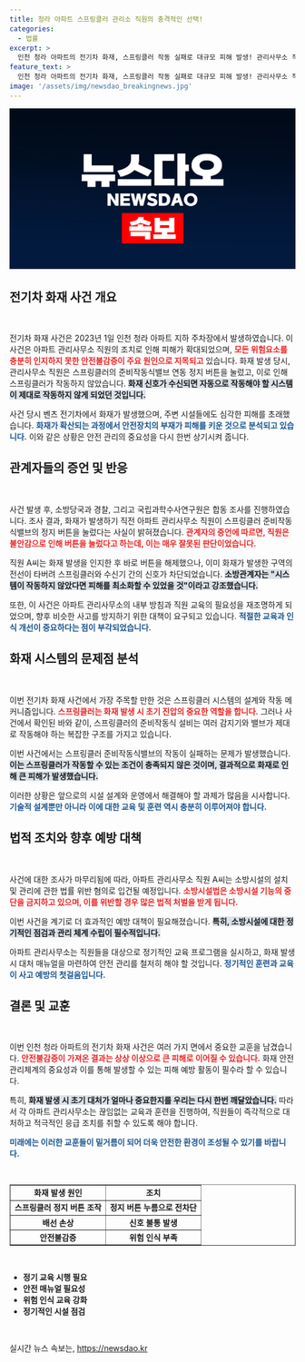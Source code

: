 ```yaml
---
title: 청라 아파트 스프링클러 관리소 직원의 충격적인 선택!
categories:
  - 법률
excerpt: >
  인천 청라 아파트의 전기차 화재, 스프링클러 작동 실패로 대규모 피해 발생! 관리사무소 직원의 안전불감증이 화재 대응에 치명적 영향을 미쳐 수사 착수. 과연 이 사건은 어떤 결과를 가져올까?
feature_text: >
  인천 청라 아파트의 전기차 화재, 스프링클러 작동 실패로 대규모 피해 발생! 관리사무소 직원의 안전불감증이 화재 대응에 치명적 영향을 미쳐 수사 착수. 과연 이 사건은 어떤 결과를 가져올까?
image: '/assets/img/newsdao_breakingnews.jpg'
---
```


<p><img src="/assets/img/newsdao_breakingnews.jpg" alt="ontimetimes 속보" /></p>

<h2 data-ke-size="size26">전기차 화재 사건 개요</h2>

<p data-ke-size="size16">&nbsp;</p>

<p>전기차 화재 사건은 2023년 1일 인천 청라 아파트 지하 주차장에서 발생하였습니다. 이 사건은 아파트 관리사무소 직원의 조치로 인해 피해가 확대되었으며, <b><span style="color: #ee2323;">모든 위험요소를 충분히 인지하지 못한 안전불감증이 주요 원인으로 지목되고</span></b> 있습니다. 화재 발생 당시, 관리사무소 직원은 스프링클러의 준비작동식밸브 연동 정지 버튼을 눌렀고, 이로 인해 스프링클러가 작동하지 않았습니다. <b><span style="background-color: #21538527;">화재 신호가 수신되면 자동으로 작동해야 할 시스템이 제대로 작동하지 않게 되었던 것입니다.</span></b></p>

<p>사건 당시 벤츠 전기차에서 화재가 발생했으며, 주변 시설들에도 심각한 피해를 초래했습니다. <b><span style="color: #1a5490;">화재가 확산되는 과정에서 안전장치의 부재가 피해를 키운 것으로 분석되고 있습니다.</span></b> 이와 같은 상황은 안전 관리의 중요성을 다시 한번 상기시켜 줍니다. </p>

<h2 data-ke-size="size26">관계자들의 증언 및 반응</h2>

<p data-ke-size="size16">&nbsp;</p>

<p>사건 발생 후, 소방당국과 경찰, 그리고 국립과학수사연구원은 합동 조사를 진행하였습니다. 조사 결과, 화재가 발생하기 직전 아파트 관리사무소 직원이 스프링클러 준비작동식밸브의 정지 버튼을 눌렀다는 사실이 밝혀졌습니다. <b><span style="color: #ee2323;">관계자의 증언에 따르면, 직원은 불안감으로 인해 버튼을 눌렀다고 하는데, 이는 매우 잘못된 판단이었습니다.</span></b> </p>

<p>직원 A씨는 화재 발생을 인지한 후 바로 버튼을 해제했으나, 이미 화재가 발생한 구역의 전선이 타버려 스프링클러와 수신기 간의 신호가 차단되었습니다. <b><span style="background-color: #21538527;">소방관계자는 "시스템이 작동하지 않았다면 피해를 최소화할 수 있었을 것"이라고 강조했습니다.</span></b></p>

<p>또한, 이 사건은 아파트 관리사무소의 내부 방침과 직원 교육의 필요성을 재조명하게 되었으며, 향후 비슷한 사고를 방지하기 위한 대책이 요구되고 있습니다. <b><span style="color: #1a5490;">적절한 교육과 인식 개선이 중요하다는 점이 부각되었습니다.</span></b> </p>

<h2 data-ke-size="size26">화재 시스템의 문제점 분석</h2>

<p data-ke-size="size16">&nbsp;</p>

<p>이번 전기차 화재 사건에서 가장 주목할 만한 것은 스프링클러 시스템의 설계와 작동 메커니즘입니다. <b><span style="color: #ee2323;">스프링클러는 화재 발생 시 초기 진압의 중요한 역할을 합니다.</span></b> 그러나 사건에서 확인된 바와 같이, 스프링클러의 준비작동식 설비는 여러 감지기와 밸브가 제대로 작동해야 하는 복잡한 구조를 가지고 있습니다. </p>

<p>이번 사건에서는 스프링클러 준비작동식밸브의 작동이 실패하는 문제가 발생했습니다. <b><span style="background-color: #21538527;">이는 스프링클러가 작동할 수 있는 조건이 충족되지 않은 것이며, 결과적으로 화재로 인해 큰 피해가 발생했습니다.</span></b> </p>

<p>이러한 상황은 앞으로의 시설 설계와 운영에서 해결해야 할 과제가 많음을 시사합니다. <b><span style="color: #1a5490;">기술적 설계뿐만 아니라 이에 대한 교육 및 훈련 역시 충분히 이루어져야 합니다.</span></b> </p>

<h2 data-ke-size="size26">법적 조치와 향후 예방 대책</h2>

<p data-ke-size="size16">&nbsp;</p>

<p>사건에 대한 조사가 마무리됨에 따라, 아파트 관리사무소 직원 A씨는 소방시설의 설치 및 관리에 관한 법률 위반 혐의로 입건될 예정입니다. <b><span style="color: #ee2323;">소방시설법은 소방시설 기능의 중단을 금지하고 있으며, 이를 위반할 경우 많은 법적 처벌을 받게 됩니다.</span></b> </p>

<p>이번 사건을 계기로 더 효과적인 예방 대책이 필요해졌습니다. <b><span style="background-color: #21538527;">특히, 소방시설에 대한 정기적인 점검과 관리 체계 수립이 필수적입니다.</span></b> </p>

<p>아파트 관리사무소는 직원들을 대상으로 정기적인 교육 프로그램을 실시하고, 화재 발생시 대처 매뉴얼을 마련하여 안전 관리를 철저히 해야 할 것입니다. <b><span style="color: #1a5490;">정기적인 훈련과 교육이 사고 예방의 첫걸음입니다.</span></b> </p>

<h2 data-ke-size="size26">결론 및 교훈</h2>

<p data-ke-size="size16">&nbsp;</p>

<p>이번 인천 청라 아파트의 전기차 화재 사건은 여러 가지 면에서 중요한 교훈을 남겼습니다. <b><span style="color: #ee2323;">안전불감증이 가져온 결과는 상상 이상으로 큰 피해로 이어질 수 있습니다.</span></b> 화재 안전 관리체계의 중요성과 이를 통해 발생할 수 있는 피해 예방 활동이 필수라 할 수 있습니다. </p>

<p>특히, <b><span style="background-color: #21538527;">화재 발생 시 초기 대처가 얼마나 중요한지를 우리는 다시 한번 깨달았습니다.</span></b> 따라서 각 아파트 관리사무소는 끊임없는 교육과 훈련을 진행하여, 직원들이 즉각적으로 대처하고 적극적인 응급 조치를 취할 수 있도록 해야 합니다. </p>

<p><b><span style="color: #1a5490;">미래에는 이러한 교훈들이 밑거름이 되어 더욱 안전한 환경이 조성될 수 있기를 바랍니다.</span></b> </p>

<p data-ke-size="size16">&nbsp;</p>

<table style="width: 100%;" border="1">
    <tbody>
        <tr>
            <td style="text-align: center; height: 17px;"><b>화재 발생 원인</b></td>
            <td style="text-align: center; height: 17px;"><b>조치</b></td>
        </tr>
        <tr>
            <td style="text-align: center; height: 17px;"><b>스프링클러 정지 버튼 조작</b></td>
            <td style="text-align: center; height: 17px;"><b>정지 버튼 누름으로 전차단</b></td>
        </tr>
        <tr>
            <td style="text-align: center; height: 17px;"><b>배선 손상</b></td>
            <td style="text-align: center; height: 17px;"><b>신호 불통 발생</b></td>
        </tr>
        <tr>
            <td style="text-align: center; height: 17px;"><b>안전불감증</b></td>
            <td style="text-align: center; height: 17px;"><b>위험 인식 부족</b></td>
        </tr>
    </tbody>
</table>

<p data-ke-size="size16">&nbsp;</p>

<ul>
    <li><b>정기 교육 시행 필요</b></li>
    <li><b>안전 매뉴얼 필요성</b></li>
    <li><b>위험 인식 교육 강화</b></li>
    <li><b>정기적인 시설 점검</b></li>
</ul>

<p data-ke-size="size16">&nbsp;</p>
실시간 뉴스 속보는, <a href="https://newsdao.kr" rel="dofollow">https://newsdao.kr</a>


